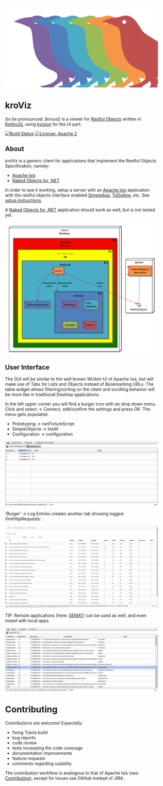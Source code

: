 ![kroViz Logo](./images/kroviz-logo.png)
# kroViz 
(to be pronounced: [krous]) is a viewer for [Restful Objects](http://www.restfulobjects.org) written in [Kotlin/JS](https://github.com/JetBrains/kotlin/tree/master/js), using [kvision](https://rjaros.github.io/kvision) for the UI part. 


[![Build Status](https://travis-ci.com/joerg-rade/kroviz.svg?branch=master)](https://travis-ci.com/joerg-rade/kroviz.svg?branch=master)
[![License: Apache 2](https://img.shields.io/badge/license-Apache%202-blue)](https://opensource.org/licenses/Apache-2.0)
## About

kroViz is a generic client for applications that implement the Restful Objects Specification, namely:

* [Apache Isis](https://isis.apache.org/)
* [Naked Objects for .NET](http://nakedobjects.net/home/index.shtml)

In order to see it working, setup a server with an [Apache Isis](https://isis.apache.org/) application with the restful objects interface enabled 
[SimpleApp](https://github.com/apache/isis/tree/master/example/application/simpleapp), [ToDoApp](https://github.com/isisaddons/isis-app-todoapp), 
etc. See [setup instructions](./docs/DevelopmentGuide.md#setup-the-back-end). 

A [Naked Objects for .NET](http://nakedobjects.net/home/index.shtml) application should work as well, but is not tested yet.

![Preview](./images/arc-overview.png)

## User Interface

The GUI will be similar to the well known Wicket-UI of Apache Isis, but will make use of Tabs for Lists and Objects instead of Bookmarking URLs.
The table widget allows filtering/sorting on the client and scrolling behavior will be more like in traditional Desktop applications.  

In the left upper corner you will find a burger icon with an drop down menu. Click and select -> Connect, edit/confirm the settings and press OK.
The menu gets populated. 

* Prototyping -> runFixtureScript
* SimpleObjects -> listAll
* Configuration -> configuration


![Preview](./images/SimpleObjects.png)

'Burger' -> Log Entries  creates another tab showing logged XmlHttpRequests:

![Preview2](./images/LogEntries.png)

TIP: Remote applications (here: [SEMAT](http://semat.ofbizian.com/)) can be used as well, and even mixed with local apps. 

![Remote Application](./images/SEMAT.png)


# Contributing
Contributions are welcome! Especially:
* fixing Travis build
* bug reports
* code review
* tests increasing the code coverage
* documentation improvements
* feature requests
* comments regarding usability

The contribution workflow is analogous to that of Apache Isis (see: [Contributing](https://isis.apache.org/guides/dg/dg.html#_dg_contributing)), 
except for issues use GitHub instead of JIRA.

